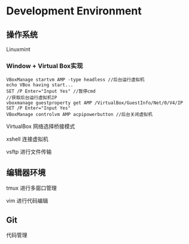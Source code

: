 # Development Environment

## 操作系统

Linuxmint

### Window + Virtual Box实现

```
VBoxManage startvm AMP -type headless //后台运行虚拟机
echo VBox having start...
SET /P Enter="Input Yes" //暂停cmd
//获取后台运行虚拟机IP
vboxmanage guestproperty get AMP /VirtualBox/GuestInfo/Net/0/V4/IP
SET /P Enter="Input Yes"
VBoxManage controlvm AMP acpipowerbutton //后台关闭虚拟机
```

VirtualBox 网络选择桥接模式

xshell 连接虚拟机

vsftp 进行文件传输

##  编辑器环境

tmux 进行多窗口管理

vim 进行代码编辑

## Git

代码管理
